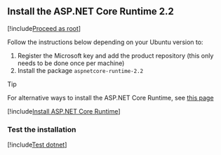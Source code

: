 ﻿## Install the ASP.NET Core Runtime 2.2

[!include[Proceed as root](../su.md)]

Follow the instructions below depending on your Ubuntu version to:

1. Register the Microsoft key and add the product repository (this only needs to be done once per machine)
1. Install the package `aspnetcore-runtime-2.2`

> [!TIP]
> For alternative ways to install the ASP.NET Core Runtime, see [this page](https://docs.microsoft.com/en-us/dotnet/core/install/runtime?pivots=os-linux)

[!include[Install ASP.NET Core Runtime](../../../../../includes/linux/ubuntu/install-aspnetcore-22.md)]

### Test the installation

[!include[Test dotnet](../test-dotnet-22.md)]
